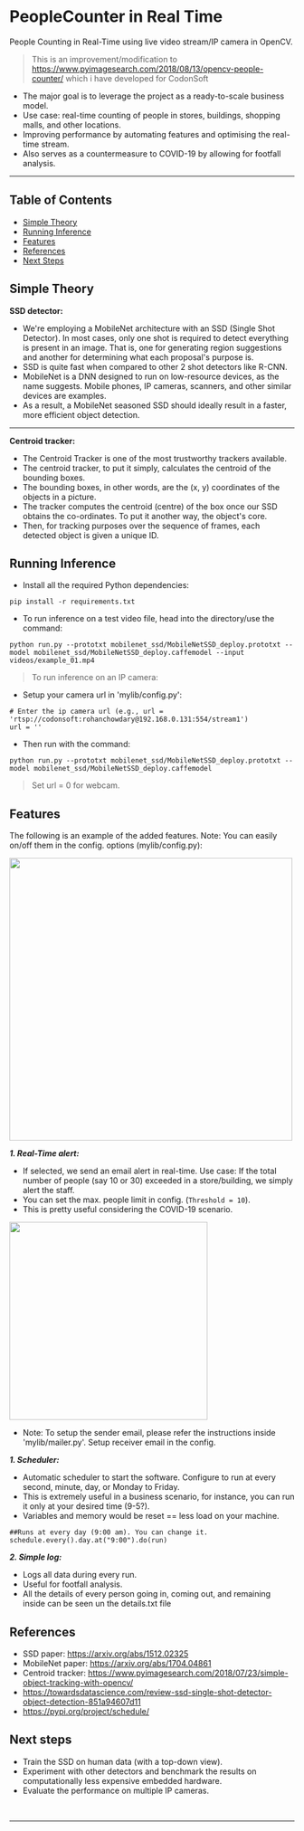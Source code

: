 # PeopleCounter in Real Time
People Counting in Real-Time using live video stream/IP camera in OpenCV.

> This is an improvement/modification to https://www.pyimagesearch.com/2018/08/13/opencv-people-counter/ which i have developed for CodonSoft 

- The major goal is to leverage the project as a ready-to-scale business model.
- Use case: real-time counting of people in stores, buildings, shopping malls, and other locations.
- Improving performance by automating features and optimising the real-time stream.
- Also serves as a countermeasure to COVID-19 by allowing for footfall analysis.

--- 

## Table of Contents
* [Simple Theory](#simple-theory)
* [Running Inference](#running-inference)
* [Features](#features)
* [References](#references)
* [Next Steps](#next-steps)

## Simple Theory
**SSD detector:**
- We're employing a MobileNet architecture with an SSD (Single Shot Detector). In most cases, only one shot is required to detect everything is present in an image. That is, one for generating region suggestions and another for determining what each proposal's purpose is.
- SSD is quite fast when compared to other 2 shot detectors like R-CNN.
- MobileNet is a DNN designed to run on low-resource devices, as the name suggests. Mobile phones, IP cameras, scanners, and other similar devices are examples.
- As a result, a MobileNet seasoned SSD should ideally result in a faster, more efficient object detection.
---
**Centroid tracker:**
- The Centroid Tracker is one of the most trustworthy trackers available.
- The centroid tracker, to put it simply, calculates the centroid of the bounding boxes.
- The bounding boxes, in other words, are the (x, y) coordinates of the objects in a picture.
- The tracker computes the centroid (centre) of the box once our SSD obtains the co-ordinates. To put it another way, the object's core.
- Then, for tracking purposes over the sequence of frames, each detected object is given a unique ID.

## Running Inference
- Install all the required Python dependencies:
```
pip install -r requirements.txt
```
- To run inference on a test video file, head into the directory/use the command: 
```
python run.py --prototxt mobilenet_ssd/MobileNetSSD_deploy.prototxt --model mobilenet_ssd/MobileNetSSD_deploy.caffemodel --input videos/example_01.mp4
```
> To run inference on an IP camera:
- Setup your camera url in 'mylib/config.py':

```
# Enter the ip camera url (e.g., url = 'rtsp://codonsoft:rohanchowdary@192.168.0.131:554/stream1')
url = ''
```
- Then run with the command:
```
python run.py --prototxt mobilenet_ssd/MobileNetSSD_deploy.prototxt --model mobilenet_ssd/MobileNetSSD_deploy.caffemodel
```
> Set url = 0 for webcam.

## Features
The following is an example of the added features. Note: You can easily on/off them in the config. options (mylib/config.py):

<img src="https://imgur.com/Lr8mdUW.png" width=500>

***1. Real-Time alert:***
- If selected, we send an email alert in real-time. Use case: If the total number of people (say 10 or 30) exceeded in a store/building, we simply alert the staff. 
- You can set the max. people limit in config. (``` Threshold = 10 ```).
- This is pretty useful considering the COVID-19 scenario. 
<img src="https://imgur.com/35Yf1SR.png" width=350>

- Note: To setup the sender email, please refer the instructions inside 'mylib/mailer.py'. Setup receiver email in the config.

***1. Scheduler:***
- Automatic scheduler to start the software. Configure to run at every second, minute, day, or Monday to Friday.
- This is extremely useful in a business scenario, for instance, you can run it only at your desired time (9-5?).
- Variables and memory would be reset == less load on your machine.

```
##Runs at every day (9:00 am). You can change it.
schedule.every().day.at("9:00").do(run)
```

***2. Simple log:***
- Logs all data during every run.
- Useful for footfall analysis.
- All the details of every person going in, coming out, and remaining inside can be seen un the details.txt file

## References
- SSD paper: https://arxiv.org/abs/1512.02325
- MobileNet paper: https://arxiv.org/abs/1704.04861
- Centroid tracker: https://www.pyimagesearch.com/2018/07/23/simple-object-tracking-with-opencv/
- https://towardsdatascience.com/review-ssd-single-shot-detector-object-detection-851a94607d11
- https://pypi.org/project/schedule/

## Next steps
- Train the SSD on human data (with a top-down view).
- Experiment with other detectors and benchmark the results on computationally less expensive embedded hardware. 
- Evaluate the performance on multiple IP cameras.

<p>&nbsp;</p>

---

